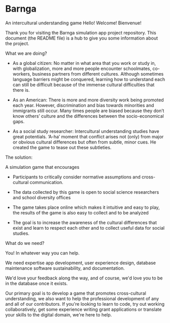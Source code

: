 # Barnga
An intercultural understanding game
Hello! Welcome! Bienvenue!

Thank you for visiting the Barnga simulation app project repository.
This document (the README file) is a hub to give you some information about the project.
 
What we are doing?
-   As a global citizen: No matter in what area that you work or study in, with globalization, more and more people encounter schoolmates, co-workers, business partners from different cultures. Although sometimes language barriers might be conquered, learning how to understand each can still be difficult because of the immense cultural difficulties that there is.
 
-   As an American: There is more and more diversity work being promoted each year. However, discrimination and bias towards minorities and immigrants still occur. Many times people are biased because they don’t know others’ culture and the differences between the socio-economical gaps. 
 
-   As a social study researcher: Intercultural understanding studies have great potentials. ‘A-ha’ moment that conflict arises not (only) from major or obvious cultural differences but often from subtle, minor cues. He created the game to tease out these subtleties.

The solution:

A simulation game that encourages

-   Participants to critically consider normative assumptions and cross-cultural communication. 

-   The data collected by this game is open to social science researchers and school diversity offices 

-   The game takes place online which makes it intuitive and easy to play, the results of the game is also easy to collect and to be analyzed

-   The goal is to increase the awareness of the cultural differences that exist and learn to respect each other and to collect useful data for social studies. 

What do we need?

You! In whatever way you can help.

We need expertise app development, user experience design, database maintenance software sustainability, and documentation.

We'd love your feedback along the way, and of course, we'd love you to be in the database once it exists.

Our primary goal is to develop a game that promotes cross-cultural understanding, we also want to help the professional development of any and all of our contributors. If you're looking to learn to code, try out working collaboratively, get some experience writing grant applications or translate your skills to the digital domain, we're here to help.
